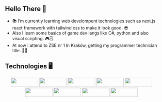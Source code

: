 ## Hello There 👋
- 📚 I’m currently learning web develompent technologies such as next.js react framework with tailwind css to make it look good. 😎
- Also I learn some basics of game dev langs like C#, python and also visual scripting. 🎮🗒
- At now I attend to ZSE nr 1 In Kraków, getting my programmer technician title. 👨‍🎓

## Technologies 🖥️
<p align="center">
<img width="90" height="30" style="display: inline-block" src="https://img.shields.io/badge/HTML5-white?style=flat-square&logo=HTML5&logoColor=white&color=orange" alt=""/>
<img width="90" height="30" style="display: inline-block" src="https://img.shields.io/badge/CSS3-white?style=flat-square&logo=CSS3&logoColor=white&color=%23366aad" alt=""/>
<img width="90" height="30" style="display: inline-block" src="https://img.shields.io/badge/JAVASCRIPT-white?style=flat-square&logo=JavaScript&logoColor=white&color=yellow" alt=""/>
<img width="90" height="30" style="display: inline-block" src="https://img.shields.io/badge/REACT-white?style=flat-square&logo=react&logoColor=white&color=blue" alt=""/>
<img width="90" height="30" style="display: inline-block" src="https://img.shields.io/badge/TAILWIND-white?style=flat-square&logo=TailwindCSS&logoColor=white&color=%2333b5b8" alt=""/>
<img width="90" height="30" style="display: inline-block" src="https://img.shields.io/badge/NEXT.JS-white?style=flat-square&logo=Next.js&logoColor=white&color=black" alt=""/>
<img width="90" height="30" style="display: inline-block" src="https://img.shields.io/badge/PYTHON-white?style=flat-square&logo=Python&logoColor=white&color=blue" alt=""/>
<img width="90" height="30" style="display: inline-block" src="https://img.shields.io/badge/GIT-white?style=flat-square&logo=Git&logoColor=white&color=red" alt=""/>
<img width="90" height="30" style="display: inline-block" src="https://img.shields.io/badge/SQL-white?style=flat-square&logo=sqlite&logoColor=white&color=blue" alt=""/>
</p>
